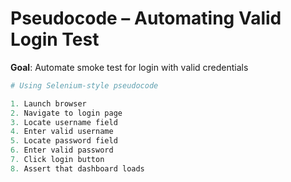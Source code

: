 # Pseudocode – Automating Valid Login Test

**Goal**: Automate smoke test for login with valid credentials

```python
# Using Selenium-style pseudocode

1. Launch browser
2. Navigate to login page
3. Locate username field
4. Enter valid username
5. Locate password field
6. Enter valid password
7. Click login button
8. Assert that dashboard loads

